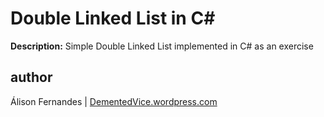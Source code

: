 Double Linked List in C#
=======================

__Description:__ Simple Double Linked List implemented in C# as an exercise

author
------

Álison Fernandes | [DementedVice.wordpress.com](http://dementedvice.wordpress.com/about/)
